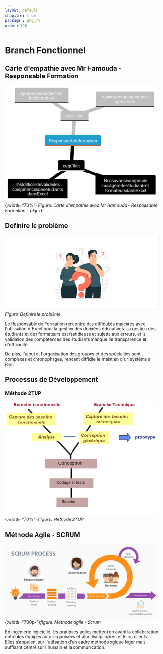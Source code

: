 ```yaml
---
layout: default
chapitre: true
package : pkg_rh
order: 390
---
```


# Branch Fonctionnel

## Carte d'empathie avec Mr Hamouda - Responsable Formation

![Carte d'empathie avec Mr Hamouda - Responsable Formation - pkg_rh ](./images/carte-empathie.svg){:width="70%"}
*Figure: Carte d'empathie avec Mr Hamouda - Responsable Formation - pkg_rh*

## Definire le problème

![Definire le problème : pkg_rh](./images/problem.png)
*Figure: Definire le problème*

Le Responsable de Formation rencontre des difficultés majeures avec l'utilisation d'Excel pour la gestion des données éducatives. La gestion des étudiants et des formateurs est fastidieuse et sujette aux erreurs, et la validation des compétences des étudiants manque de transparence et d'efficacité.

De plus, l'ajout et l'organisation des groupes et des spécialités sont complexes et chronophages, rendant difficile le maintien d'un système à jour.

## Processus de Développement

### Méthode 2TUP

![Méthode 2TUP](./images/2TUP.png){:width="70%"}
*Figure: Méthode 2TUP*

## Méthode Agile - SCRUM

![Méthode agile - SCRUM](./images/agile-scrum.png){:width="700px"}*figure: Méthode agile - Scrum*

En ingénierie logicielle, les pratiques agiles mettent en avant la collaboration entre des équipes auto-organisées et pluridisciplinaires et leurs clients. Elles s'appuient sur l'utilisation d'un cadre méthodologique léger mais suffisant centré sur l'humain et la communication.
